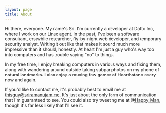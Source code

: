 ```yaml
---
layout: page
title: About
---
```


Hi there, everyone. My name's Sri. I'm currently a developer at Datto Inc, where I work on our Linux agent. In the past, I've been a software consultant, erstwhile researcher, fly-by-night web developer, and temporary security analyst. Writing it out like that makes it sound much more impressive than it should, honestly. At heart I'm just a guy who's way too into computers and has trouble saying "no" to things.


In my free time, I enjoy breaking computers in various ways and fixing them, along with wandering around outside taking subpar photos on my phone of natural landmarks. I also enjoy a rousing few games of Hearthstone every now and again.

If you'd like to contact me, it's probably best to email me at <a href="mailto:thisguy@sriramanujam.me">thisguy@sriramanujam.me</a>. It's just about the only form of communication that I'm guaranteed to see. You could also try tweeting me at <a href="https://twitter.com/Happy_Man">@Happy_Man</a>, though it's far less likely that I'll see it.

